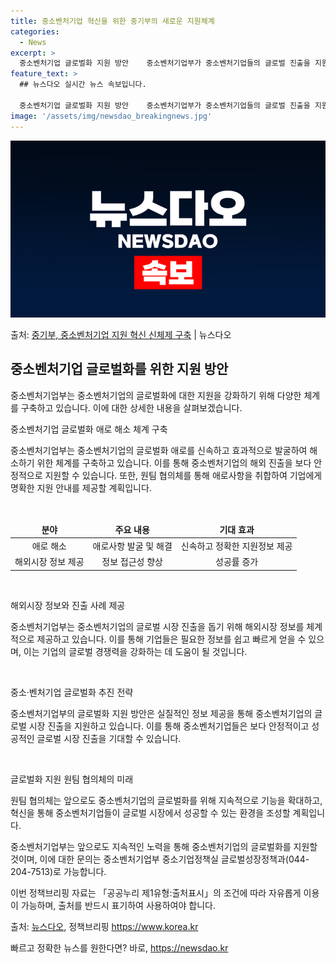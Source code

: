 ```yaml
---
title: 중소벤처기업 혁신을 위한 중기부의 새로운 지원체계
categories:
  - News
excerpt: >
  중소벤처기업 글로벌화 지원 방안    중소벤처기업부가 중소벤처기업들의 글로벌 진출을 지원하기 위해 다양한 체…
feature_text: >
  ## 뉴스다오 실시간 뉴스 속보입니다.

  중소벤처기업 글로벌화 지원 방안    중소벤처기업부가 중소벤처기업들의 글로벌 진출을 지원하기 위해 다양한 체…
image: '/assets/img/newsdao_breakingnews.jpg'
---
```


![뉴스다오 속보](/assets/img/newsdao_breakingnews.jpg)

<p>출처: <a href="https://newsdao.kr/4476" rel="dofollow">중기부, 중소벤처기업 지원 혁신 신체제 구축</a> | 뉴스다오</p>

<h2 data-ke-size="size26">중소벤처기업 글로벌화를 위한 지원 방안</h2>
중소벤처기업부는 중소벤처기업의 글로벌화에 대한 지원을 강화하기 위해 다양한 체계를 구축하고 있습니다. 이에 대한 상세한 내용을 살펴보겠습니다.

<p data-ke-size="size16">중소벤처기업 글로벌화 애로 해소 체계 구축</p>
중소벤처기업부는 중소벤처기업의 글로벌화 애로를 신속하고 효과적으로 발굴하여 해소하기 위한 체계를 구축하고 있습니다. 이를 통해 중소벤처기업의 해외 진출을 보다 안정적으로 지원할 수 있습니다. 또한, 원팀 협의체를 통해 애로사항을 취합하여 기업에게 명확한 지원 안내를 제공할 계획입니다.

<p data-ke-size="size16">&nbsp;</p>

<table>
	<thead>
		<tr>
			<td style="text-align: center; height: 17px;"><b>분야</b></td>
			<td style="text-align: center; height: 17px;"><b>주요 내용</b></td>
			<td style="text-align: center; height: 17px;"><b>기대 효과</b></td>
		</tr>
	</thead>
	<tbody>
		<tr>
			<td style="text-align: center; height: 17px;">애로 해소</td>
			<td style="text-align: center; height: 17px;">애로사항 발굴 및 해결</td>
			<td style="text-align: center; height: 17px;">신속하고 정확한 지원정보 제공</td>
		</tr>
		<tr>
			<td style="text-align: center; height: 17px;">해외시장 정보 제공</td>
			<td style="text-align: center; height: 17px;">정보 접근성 향상</td>
			<td style="text-align: center; height: 17px;">성공률 증가</td>
		</tr>
	</tbody>
</table>

<p data-ke-size="size16">&nbsp;</p>

<p data-ke-size="size16">해외시장 정보와 진출 사례 제공</p>
중소벤처기업부는 중소벤처기업의 글로벌 시장 진출을 돕기 위해 해외시장 정보를 체계적으로 제공하고 있습니다. 이를 통해 기업들은 필요한 정보를 쉽고 빠르게 얻을 수 있으며, 이는 기업의 글로벌 경쟁력을 강화하는 데 도움이 될 것입니다.

<p data-ke-size="size16">&nbsp;</p>

<p data-ke-size="size16">중소·벤처기업 글로벌화 추진 전략</p>
중소벤처기업부의 글로벌화 지원 방안은 실질적인 정보 제공을 통해 중소벤처기업의 글로벌 시장 진출을 지원하고 있습니다. 이를 통해 중소벤처기업들은 보다 안정적이고 성공적인 글로벌 시장 진출을 기대할 수 있습니다.

<p data-ke-size="size16">&nbsp;</p>

<p data-ke-size="size16">글로벌화 지원 원팀 협의체의 미래</p>
원팀 협의체는 앞으로도 중소벤처기업의 글로벌화를 위해 지속적으로 기능을 확대하고, 혁신을 통해 중소벤처기업들이 글로벌 시장에서 성공할 수 있는 환경을 조성할 계획입니다.

중소벤처기업부는 앞으로도 지속적인 노력을 통해 중소벤처기업의 글로벌화를 지원할 것이며, 이에 대한 문의는 중소벤처기업부 중소기업정책실 글로벌성장정책과(044-204-7513)로 가능합니다.

이번 정책브리핑 자료는 「공공누리 제1유형:출처표시」의 조건에 따라 자유롭게 이용이 가능하며, 출처를 반드시 표기하여 사용하여야 합니다.

출처: <a href="https://newsdao.kr/4476">뉴스다오</a>, 정책브리핑 https://www.korea.kr 

빠르고 정확한 뉴스를 원한다면? 바로, <a href="https://newsdao.kr" rel="dofollow">https://newsdao.kr</a>


    
